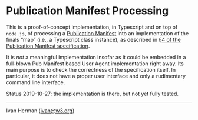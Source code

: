 
# Publication Manifest Processing

This is a proof-of-concept implementation, in Typescript and on top of `node.js`, of processing a [Publication Manifest](https://w3c.github.io/pub-manifest) into an implementation of the finals  “map” (i.e., a Typescript class instance), as described in [§4 of the Publication Manifest specification](https://w3c.github.io/pub-manifest/#manifest-processing).

It is _not_ a meaningful implementation insofar as it could be embedded in a full-blown Pub Manifest based User Agent implementation right away. Its main purpose is to check the correctness of the specification itself. In particular, it does not have a proper user interface and only a rudimentary command line interface.

Status 2019-10-27: the implementation is there, but not yet fully tested.



---

Ivan Herman (ivan@w3.org)
